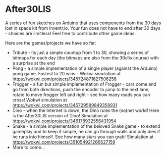 # After30LIS
A series of fun sketches on Arduino that uses components from the 30 days lost in space kit from Inventr.io. 
Your fun does not have to end after 30 days - choices are limitless! Feel free to contribute other game ideas.

Here are the games/projects we have so far:

* Tribute - its just a simple countup from 1 to 30, showing a series of bitmaps for each day (the bitmaps are also from the 30dlis course) with a surprise at the end
* Pong - a simple implementation of a single player (against the Arduino) pong game. Fastest to 20 wins - Wokwi simulation at https://wokwi.com/projects/345724871627506258
* Frogger - a fun but simple implementation of Frogger - cars come and go from both directions, push the encoder to jump to the next lane, rotate to move frogger left and right - see how many roads you can cross!  Wokwi simulation at https://wokwi.com/projects/345729589849358931
* Dino - when the Internet is down, the Dino rules the (no)net world! Here is the After30LIS version of Dino! Simulation at https://wokwi.com/projects/346178932556431954
* Snake - a simple implementation of the beloved Snake game - to extend gameplay and to keep it simple, he can go through walls and only dies if he runs into himself. See how many stars you can grab! Simulation at https://wokwi.com/projects/351054921266627159
* More to come...
